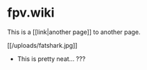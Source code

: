 # fpv.wiki

This is a [[link|another page]] to another page.

[[/uploads/fatshark.jpg]]

* This is pretty neat... ???